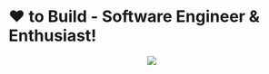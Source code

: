 # ❤ to Build - Software Engineer & Enthusiast!

<p align='center'>
<img align='center' src="https://visitor-badge.glitch.me/badge?page_id=amol-can.visitor-badge">
 <p/>
